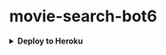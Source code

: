 # movie-search-bot6

<details><summary><b>Deploy to Heroku</b></summary>
<p>
<br>
<a href="https://heroku.com/deploy?template=https://github.com/ROYAL-JATT/movie-search-bot6">
  <img src="https://www.herokucdn.com/deploy/button.svg" alt="Deploy">
</a>
</p>
</details>
